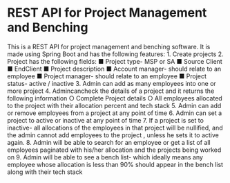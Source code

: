 <h1>REST API for Project Management and Benching</h1>
This is a REST API for project management and benching software. It is made using Spring Boot and has the following features:
1. Create projects
2. Project has the following fields:  
 ■ Project type- MSP or SA
 ■ Source Client
 ■ EndClient
 ■ Project description
 ■ Account manager- should relate to an employee
 ■ Project manager- should relate to an employee
 ■ Project status- active / inactive
3. Admin can add as many employees into one or more project
4. Admincancheck the details of a project and it returns the following information
 ○ Complete Project details
 ○ All employees allocated to the project with their allocation percent and tech
 stack
5. Admin can add or remove employees from a project at any point of time
6. Admin can set a project to active or inactive at any point of time
7. If a project is set to inactive- all allocations of the employees in that project will be
 nullified, and the admin cannot add employees to the project , unless he sets it to
 active again.
8. Admin will be able to search for an employee or get a list of all employees
 paginated with his/her allocation and the projects being worked on
9. Admin will be able to see a bench list- which ideally means any employee whose
 allocation is less than 90% should appear in the bench list along with their tech stack
